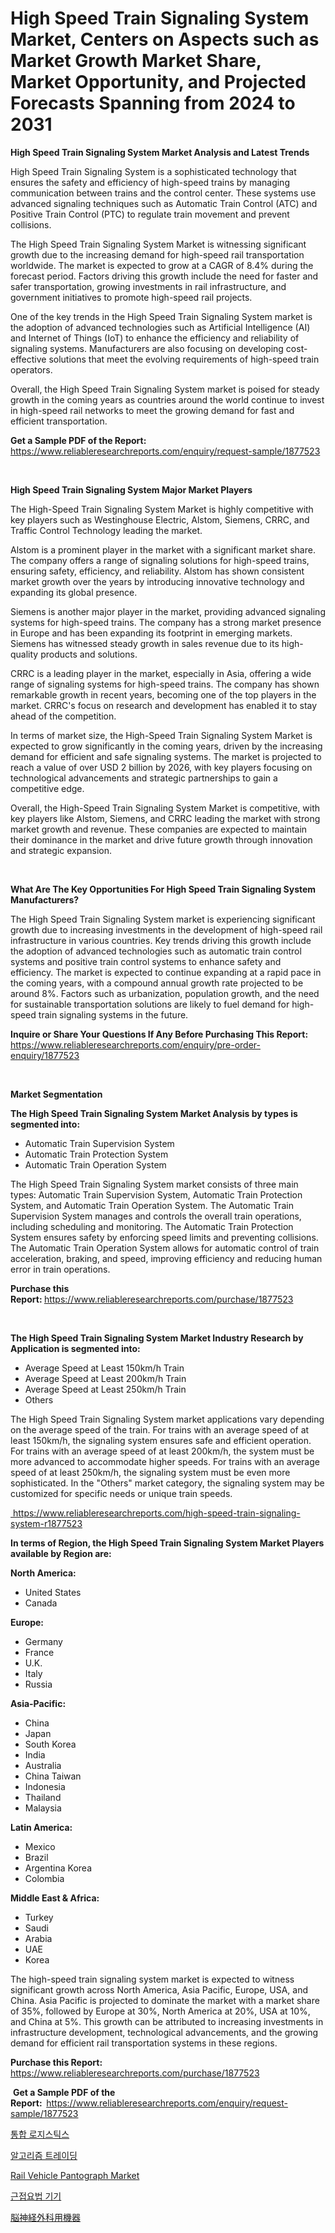<p><h1>High Speed Train Signaling System Market, Centers on Aspects such as Market Growth Market Share, Market Opportunity, and Projected Forecasts Spanning from 2024 to 2031</h1></p><p><strong>High Speed Train Signaling System Market Analysis and Latest Trends</strong></p>
<p><p>High Speed Train Signaling System is a sophisticated technology that ensures the safety and efficiency of high-speed trains by managing communication between trains and the control center. These systems use advanced signaling techniques such as Automatic Train Control (ATC) and Positive Train Control (PTC) to regulate train movement and prevent collisions.</p><p>The High Speed Train Signaling System Market is witnessing significant growth due to the increasing demand for high-speed rail transportation worldwide. The market is expected to grow at a CAGR of 8.4% during the forecast period. Factors driving this growth include the need for faster and safer transportation, growing investments in rail infrastructure, and government initiatives to promote high-speed rail projects.</p><p>One of the key trends in the High Speed Train Signaling System market is the adoption of advanced technologies such as Artificial Intelligence (AI) and Internet of Things (IoT) to enhance the efficiency and reliability of signaling systems. Manufacturers are also focusing on developing cost-effective solutions that meet the evolving requirements of high-speed train operators.</p><p>Overall, the High Speed Train Signaling System market is poised for steady growth in the coming years as countries around the world continue to invest in high-speed rail networks to meet the growing demand for fast and efficient transportation.</p></p>
<p><strong>Get a Sample PDF of the Report:&nbsp;</strong> <a href="https://www.reliableresearchreports.com/enquiry/request-sample/1877523">https://www.reliableresearchreports.com/enquiry/request-sample/1877523</a></p>
<p>&nbsp;</p>
<p><strong>High Speed Train Signaling System Major Market Players</strong></p>
<p><p>The High-Speed Train Signaling System Market is highly competitive with key players such as Westinghouse Electric, Alstom, Siemens, CRRC, and Traffic Control Technology leading the market. </p><p>Alstom is a prominent player in the market with a significant market share. The company offers a range of signaling solutions for high-speed trains, ensuring safety, efficiency, and reliability. Alstom has shown consistent market growth over the years by introducing innovative technology and expanding its global presence.</p><p>Siemens is another major player in the market, providing advanced signaling systems for high-speed trains. The company has a strong market presence in Europe and has been expanding its footprint in emerging markets. Siemens has witnessed steady growth in sales revenue due to its high-quality products and solutions.</p><p>CRRC is a leading player in the market, especially in Asia, offering a wide range of signaling systems for high-speed trains. The company has shown remarkable growth in recent years, becoming one of the top players in the market. CRRC's focus on research and development has enabled it to stay ahead of the competition.</p><p>In terms of market size, the High-Speed Train Signaling System Market is expected to grow significantly in the coming years, driven by the increasing demand for efficient and safe signaling systems. The market is projected to reach a value of over USD 2 billion by 2026, with key players focusing on technological advancements and strategic partnerships to gain a competitive edge.</p><p>Overall, the High-Speed Train Signaling System Market is competitive, with key players like Alstom, Siemens, and CRRC leading the market with strong market growth and revenue. These companies are expected to maintain their dominance in the market and drive future growth through innovation and strategic expansion.</p></p>
<p>&nbsp;</p>
<p><strong>What Are The Key Opportunities For High Speed Train Signaling System Manufacturers?</strong></p>
<p><p>The High Speed Train Signaling System market is experiencing significant growth due to increasing investments in the development of high-speed rail infrastructure in various countries. Key trends driving this growth include the adoption of advanced technologies such as automatic train control systems and positive train control systems to enhance safety and efficiency. The market is expected to continue expanding at a rapid pace in the coming years, with a compound annual growth rate projected to be around 8%. Factors such as urbanization, population growth, and the need for sustainable transportation solutions are likely to fuel demand for high-speed train signaling systems in the future.</p></p>
<p><strong>Inquire or Share Your Questions If Any Before Purchasing This Report:</strong> <a href="https://www.reliableresearchreports.com/enquiry/pre-order-enquiry/1877523">https://www.reliableresearchreports.com/enquiry/pre-order-enquiry/1877523</a></p>
<p>&nbsp;</p>
<p><strong>Market Segmentation</strong></p>
<p><strong>The High Speed Train Signaling System Market Analysis by types is segmented into:</strong></p>
<p><ul><li>Automatic Train Supervision System</li><li>Automatic Train Protection System</li><li>Automatic Train Operation System</li></ul></p>
<p><p>The High Speed Train Signaling System market consists of three main types: Automatic Train Supervision System, Automatic Train Protection System, and Automatic Train Operation System. The Automatic Train Supervision System manages and controls the overall train operations, including scheduling and monitoring. The Automatic Train Protection System ensures safety by enforcing speed limits and preventing collisions. The Automatic Train Operation System allows for automatic control of train acceleration, braking, and speed, improving efficiency and reducing human error in train operations.</p></p>
<p><strong>Purchase this Report:&nbsp;</strong><a href="https://www.reliableresearchreports.com/purchase/1877523">https://www.reliableresearchreports.com/purchase/1877523</a></p>
<p>&nbsp;</p>
<p><strong>The High Speed Train Signaling System Market Industry Research by Application is segmented into:</strong></p>
<p><ul><li>Average Speed at Least 150km/h Train</li><li>Average Speed at Least 200km/h Train</li><li>Average Speed at Least 250km/h Train</li><li>Others</li></ul></p>
<p><p>The High Speed Train Signaling System market applications vary depending on the average speed of the train. For trains with an average speed of at least 150km/h, the signaling system ensures safe and efficient operation. For trains with an average speed of at least 200km/h, the system must be more advanced to accommodate higher speeds. For trains with an average speed of at least 250km/h, the signaling system must be even more sophisticated. In the "Others" market category, the signaling system may be customized for specific needs or unique train speeds.</p></p>
<p><a href="https://www.reliableresearchreports.com/high-speed-train-signaling-system-r1877523">&nbsp;https://www.reliableresearchreports.com/high-speed-train-signaling-system-r1877523</a></p>
<p><strong>In terms of Region, the High Speed Train Signaling System Market Players available by Region are:</strong></p>
<p>
    <p> <strong> North America: </strong>
        <ul>
            <li>United States</li>
            <li>Canada</li>
        </ul>
        </p> 
    <p> <strong> Europe: </strong>
        <ul>
            <li>Germany</li>
            <li>France</li>
            <li>U.K.</li>
            <li>Italy</li>
            <li>Russia</li>
        </ul>
        </p> 
    <p> <strong> Asia-Pacific: </strong>
        <ul>
            <li>China</li>
            <li>Japan</li>
            <li>South Korea</li>
            <li>India</li>
            <li>Australia</li>
            <li>China Taiwan</li>
            <li>Indonesia</li>
            <li>Thailand</li>
            <li>Malaysia</li>
        </ul>
        </p> 
    <p> <strong> Latin America: </strong>
        <ul>
            <li>Mexico</li>
            <li>Brazil</li>
            <li>Argentina Korea</li>
            <li>Colombia</li>
        </ul>
        </p> 
    <p> <strong> Middle East & Africa: </strong>
        <ul>
            <li>Turkey</li>
            <li>Saudi</li>
            <li>Arabia</li>
            <li>UAE</li>
            <li>Korea</li>
        </ul>
    </p>
    </p>
<p><p>The high-speed train signaling system market is expected to witness significant growth across North America, Asia Pacific, Europe, USA, and China. Asia Pacific is projected to dominate the market with a market share of 35%, followed by Europe at 30%, North America at 20%, USA at 10%, and China at 5%. This growth can be attributed to increasing investments in infrastructure development, technological advancements, and the growing demand for efficient rail transportation systems in these regions.</p></p>
<p><strong>Purchase this Report: </strong><a href="https://www.reliableresearchreports.com/purchase/1877523">https://www.reliableresearchreports.com/purchase/1877523</a></p>
<p>&nbsp;<strong>Get a Sample PDF of the Report:&nbsp;&nbsp;</strong><a href="https://www.reliableresearchreports.com/enquiry/request-sample/1877523">https://www.reliableresearchreports.com/enquiry/request-sample/1877523</a></p>
<p><strong></strong></p>
<p><p><a href="https://medium.com/@heisenberg6587768/%EC%9D%B8%ED%8B%B0%EA%B7%B8%EB%A0%88%EC%9D%B4%ED%8B%B0%EB%93%9C-%EB%AC%BC%EB%A5%98-%EC%8B%9C%EC%9E%A5-%ED%8A%B8%EB%A0%8C%EB%93%9C-%EC%98%88%EC%B8%A1-%EB%B0%8F-2031%EB%85%84%EA%B9%8C%EC%A7%80%EC%9D%98-%EA%B2%BD%EC%9F%81-%EB%B6%84%EC%84%9D-af823e5e5cc3">통합 로지스틱스</a></p><p><a href="https://medium.com/@tonyolfson67562023/%EC%95%8C%EA%B3%A0%EB%A6%AC%EC%A6%98-%ED%8A%B8%EB%A0%88%EC%9D%B4%EB%94%A9-%EC%8B%9C%EC%9E%A5-%EB%8F%99%ED%96%A5-%EB%B0%8F-%EC%8B%9C%EC%9E%A5-%EB%B6%84%EC%84%9D%EC%9D%B4-2024-2031%EB%85%84-%EA%B8%B0%EA%B0%84-%EB%8F%99%EC%95%88-%EC%98%88%EC%B8%A1%EB%90%A9%EB%8B%88%EB%8B%A4-6d389d62e016">알고리즘 트레이딩</a></p><p><a href="https://github.com/fiixsa/Market-Research-Report-List-2/blob/main/rail-vehicle-pantograph-market.md">Rail Vehicle Pantograph Market</a></p><p><a href="https://github.com/khytkeqagplkzqvh/Market-Research-Report-List-1/blob/main/982625640255.md">근접요법 기기</a></p><p><a href="https://medium.com/@austinallan03/%E8%84%B3%E7%A5%9E%E7%B5%8C%E5%A4%96%E7%A7%91%E6%A9%9F%E5%99%A8%E5%B8%82%E5%A0%B4%E8%A6%8F%E6%A8%A1%E3%81%8C-%E4%B8%96%E7%95%8C%E7%9A%84%E3%81%AA%E7%94%A3%E6%A5%AD%E3%81%A7%E6%9C%80%E3%82%82%E5%8A%B9%E6%9E%9C%E7%9A%84%E3%81%AA%E3%83%9E%E3%83%BC%E3%82%B1%E3%83%86%E3%82%A3%E3%83%B3%E3%82%B0%E3%83%81%E3%83%A3%E3%83%8D%E3%83%AB%E3%82%92%E6%98%8E%E3%82%89%E3%81%8B%E3%81%AB%E3%81%97%E3%81%BE%E3%81%99-4cd2ab33147f">脳神経外科用機器</a></p></p>